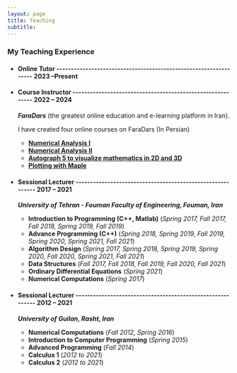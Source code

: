 ```yaml
---
layout: page
title: Teaching
subtitle: 
---
```



### My Teaching Experience

- #### Online Tutor ----------------------------------------------------------------- 2023 –Present
  
- #### Course Instructor 	----------------------------------------------------------- 2022 – 2024
  **_FaraDars_** (the greatest online education and e-learning platform in Iran).

  I have created four online courses on FaraDars (In Persian)
    - **[Numerical Analysis I](https://faradars.org/courses/numerical-analysis-part-i-fvmth129)**
    - **[Numerical Analysis II](https://faradars.org/courses/basics-of-numerical-analysis-second-part-fvmth132)**
    - **[Autograph 5 to visualize mathematics in 2D and 3D](https://faradars.org/courses/drawing-mathematical-shapes-and-graphs-with-autograph-fvmth331)**
    - **[Plotting with Maple](https://faradars.org/courses/plotting-2d-and-3d-graphs-in-maple-fvmth333)**
      


- #### Sessional Lecturer ----------------------------------------------------------- 2017 – 2021
  **_University of Tehran - Fouman Faculty of Engineering, Fouman, Iran_**
    - **Introduction to Programming (C++, Matlab)**		(_Spring 2017, Fall 2017, Fall 2018, Spring 2019, Fall 2019_)
    - **Advance Programming (C++)**										(_Spring 2018, Spring 2019, Fall 2019, Spring 2020, Spring 2021, Fall 2021_)
    - **Algorithm Design**												 	  (_Spring 2017, Spring 2018, Spring 2019, Spring 2020, Fall 2020, Spring 2021, Fall 2021_)
    - **Data Structures**													  	(_Fall 2017, Fall 2018, Fall 2019, Fall 2020, Fall 2021_)
    - **Ordinary Differential Equations** 						(_Spring 2021_)
    - **Numerical Computations** 											(_Spring 2017_)
      


- #### Sessional Lecturer ----------------------------------------------------------- 2012 – 2021
  **_University of Guilan, Rasht, Iran_**
  - **Numerical Computations** 			            (_Fall 2012, Spring 2016_)
  - **Introduction to Computer Programming** 	  (_Spring 2015_)
  - **Advanced Programming**		                (_Fall 2014_)
  - **Calculus 1** 					                    (_2012 to 2021_)
  - **Calculus 2** 					                    (_2012 to 2021_)
